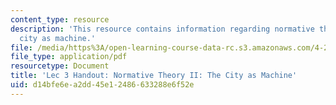```yaml
---
content_type: resource
description: 'This resource contains information regarding normative theory II: the
  city as machine.'
file: /media/https%3A/open-learning-course-data-rc.s3.amazonaws.com/4-241j-theory-of-city-form-spring-2013/d14bfe6ea2dd45e12486633288e6f52e_MIT4_241JS13_handout3.pdf
file_type: application/pdf
resourcetype: Document
title: 'Lec 3 Handout: Normative Theory II: The City as Machine'
uid: d14bfe6e-a2dd-45e1-2486-633288e6f52e
---
```

